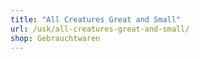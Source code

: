 ```yaml
---
title: "All Creatures Great and Small"
url: /usk/all-creatures-great-and-small/
shop: Gebrauchtwaren
---
```

